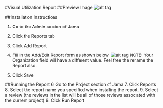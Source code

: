 #Visual Utilization Report
##Preview Image
![alt tag](https://github.com/JamaSoftware/reports-staging/blob/master/FILL/preview.png)

##Installation Instructions
1. Go to the Admin section of Jama
2. Click the Reports tab
3. Click Add Report
4. Fill in the Add/Edit Report form as shown below:
![alt tag](https://github.com/JamaSoftware/reports-staging/blob/master/FILL/config.png)
NOTE: Your Organization field will have a different value.  Feel free the rename the Report also.

5. Click Save

##Running the Report
6. Go to the Project section of Jama
7. Click Reports
8. Select the report name you specified when installing the report.
9. Select a review (the reviews in the list will be all of those reviews associated with the current project)
9. Click Run Report